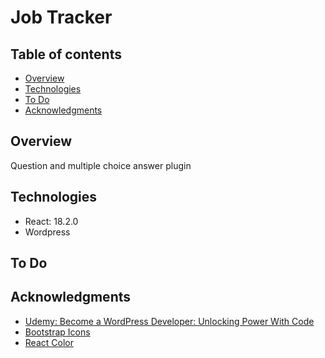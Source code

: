 # Job Tracker

## Table of contents

- [Overview](#overview)
- [Technologies](#technologies)
- [To Do](#to-do)
- [Acknowledgments](#acknowledgments)

## Overview

Question and multiple choice answer plugin

## Technologies

- React: 18.2.0
- Wordpress


## To Do

## Acknowledgments
- [Udemy: Become a WordPress Developer: Unlocking Power With Code](https://www.udemy.com/course/become-a-wordpress-developer-php-javascript/)
- [Bootstrap Icons](https://icons.getbootstrap.com/)
- [React Color](https://casesandberg.github.io/react-color/)
